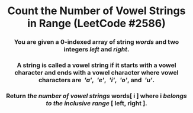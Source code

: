 <div align = "center">

# Count the Number of Vowel Strings in Range (LeetCode #2586)

</div>

<div align = "center">

<h3>You are given a 0-indexed array of string <em>words</em> and two integers <em>left</em> and <em>right</em>.</h3>

<h3>A string is called a vowel string if it starts with a vowel character and ends with a vowel character where vowel characters are&nbsp; <em>'a'</em>,&nbsp; <em>'e'</em>,&nbsp; <em>'i'</em>,&nbsp; <em>'o'</em>, and&nbsp; <em>'u'</em>.</h3>

<h3>Return <em>the number of vowel strings</em> words[ i ] where i <em>belongs to the inclusive range</em> [ left, right ].</h3>

</div>
